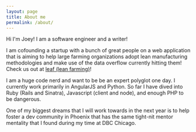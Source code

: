 ```yaml
---
layout: page
title: About me
permalink: /about/
---
```


Hi I'm Joey! I am a software engineer and a writer!

I am cofounding a startup with a bunch of great people on a web application
that is aiming to help large farming organizations adopt lean manufacturing
methodologies and make use of the data overflow currently hitting them! 
Check us out at [leaf (lean farming)](http://www.leaf.ag)!

I am a huge code nerd and want to be be an expert polyglot one day. I currently work primarily
in AngularJS and Python. So far I have dived into Ruby (Rails and Sinatra), Javascript (client and node), 
and enough PHP to be dangerous.

One of my biggest dreams that I will work towards 
in the next year is to help foster a dev community in Phoenix that 
has the same tight-nit mentor mentality that I found during my time at DBC Chicago.
